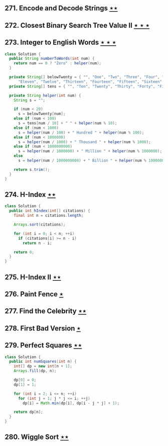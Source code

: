 ## 271. Encode and Decode Strings [$\star\star$](https://leetcode.com/problems/encode-and-decode-strings)

## 272. Closest Binary Search Tree Value II [$\star\star\star$](https://leetcode.com/problems/closest-binary-search-tree-value-ii)

## 273. Integer to English Words [$\star\star\star$](https://leetcode.com/problems/integer-to-english-words)

```java
class Solution {
  public String numberToWords(int num) {
    return num == 0 ? "Zero" : helper(num);
  }

  private String[] belowTwenty = { "", "One", "Two", "Three", "Four", "Five", "Six", "Seven", "Eight", "Nine", "Ten",
      "Eleven", "Twelve", "Thirteen", "Fourteen", "Fifteen", "Sixteen", "Seventeen", "Eighteen", "Nineteen" };
  private String[] tens = { "", "Ten", "Twenty", "Thirty", "Forty", "Fifty", "Sixty", "Seventy", "Eighty", "Ninety" };

  private String helper(int num) {
    String s = "";

    if (num < 20)
      s = belowTwenty[num];
    else if (num < 100)
      s = tens[num / 10] + " " + helper(num % 10);
    else if (num < 1000)
      s = helper(num / 100) + " Hundred " + helper(num % 100);
    else if (num < 1000000)
      s = helper(num / 1000) + " Thousand " + helper(num % 1000);
    else if (num < 1000000000)
      s = helper(num / 1000000) + " Million " + helper(num % 1000000);
    else
      s = helper(num / 1000000000) + " Billion " + helper(num % 1000000000);

    return s.trim();
  }
}
```

## 274. H-Index [$\star\star$](https://leetcode.com/problems/h-index)

```java
class Solution {
  public int hIndex(int[] citations) {
    final int n = citations.length;

    Arrays.sort(citations);

    for (int i = 0; i < n; ++i)
      if (citations[i] >= n - i)
        return n - i;

    return 0;
  }
}
```

## 275. H-Index II [$\star\star$](https://leetcode.com/problems/h-index-ii)

## 276. Paint Fence [$\star$](https://leetcode.com/problems/paint-fence)

## 277. Find the Celebrity [$\star\star$](https://leetcode.com/problems/find-the-celebrity)

## 278. First Bad Version [$\star$](https://leetcode.com/problems/first-bad-version)

## 279. Perfect Squares [$\star\star$](https://leetcode.com/problems/perfect-squares)

```java
class Solution {
  public int numSquares(int n) {
    int[] dp = new int[n + 1];
    Arrays.fill(dp, n);

    dp[0] = 0;
    dp[1] = 1;

    for (int i = 2; i <= n; ++i)
      for (int j = 1; j * j <= i; ++j)
        dp[i] = Math.min(dp[i], dp[i - j * j] + 1);

    return dp[n];
  }
}
```

## 280. Wiggle Sort [$\star\star$](https://leetcode.com/problems/wiggle-sort)
